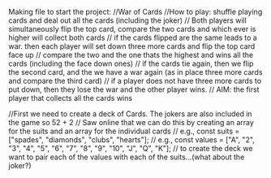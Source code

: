 Making file to start the project: 
//War of Cards 
//How to play: shuffle playing cards and deal out all the cards (including the joker)
// Both players will simultaneously flip the top card, compare the two cards and which ever is higher will collect both cards
// if the cards flipped are the same leads to a war. then each player will set down three more cards and flip the top card face up
// compare the two and the one thats the highest and wins all the cards (including the face down ones)
// if the cards tie again, then we flip the second card, and the we have a war again (as in place three more cards and compare the third card)
// if a player does not have three more cards to put down, then they lose the war and the other player wins. 
// AIM: the first player that collects all the cards wins 

//First we need to create a deck of Cards. The jokers are also included in the game so 52 + 2 
// Saw online that we can do this by creating an array for the suits and an array for the individual cards 
// e.g., const suits = ["spades", "diamonds", "clubs", "hearts"];
// e.g., const values = ["A", "2", "3", "4", "5", "6", "7", "8", "9", "10", "J", "Q", "K"]; 
// to create the deck we want to pair each of the values with each of the suits...(what about the joker?) 

